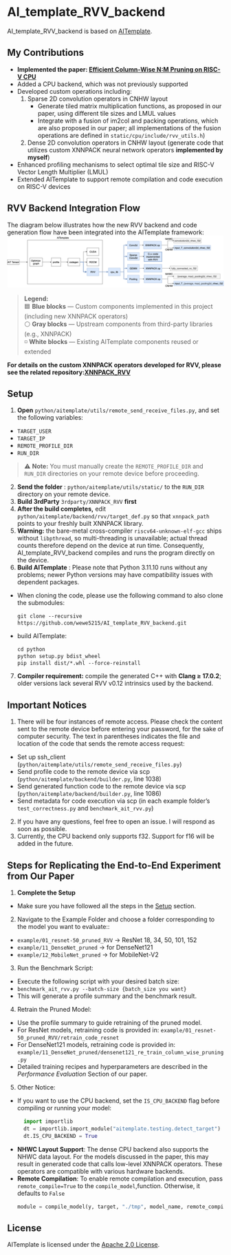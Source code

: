 # AI_template_RVV_backend
AI_template_RVV_backend is based on [AITemplate](https://github.com/facebookincubator/AITemplate).
## My Contributions
- **Implemented the paper: [Efficient Column-Wise N:M Pruning on RISC-V CPU](https://arxiv.org/abs/2507.17301)**
- Added a CPU backend, which was not previously supported
- Developed custom operations including:
  1. Sparse 2D convolution operators in CNHW layout
      - Generate tiled matrix multiplication functions, as proposed in our paper, using different tile sizes and LMUL values
      - Integrate with a fusion of im2col and packing operations, which are also proposed in our paper; all implementations of the fusion operations are defined in `static/cpu/include/rvv_utils.h`)
  2. Dense 2D convolution operators in CNHW layout (generate code that utilizes custom XNNPACK neural network operators **implemented by myself**)
- Enhanced profiling mechanisms to select optimal tile size and RISC-V Vector Length Multiplier (LMUL)
- Extended AITemplate to support remote compilation and code execution on RISC-V devices
## RVV Backend Integration Flow
The diagram below illustrates how the new RVV backend and code generation flow have been integrated into the AITemplate framework:
![RVV Backend Flow](RVV_backend.png)
> **Legend:**  
> 🟦 **Blue blocks** — Custom components implemented in this project (including new XNNPACK operators)  
> ⚪️ **Gray blocks** — Upstream components from third-party libraries (e.g., XNNPACK)  
> ◽️ **White blocks** — Existing AITemplate components reused or extended

**For details on the custom XNNPACK operators developed for RVV, please see the related repository:[XNNPACK_RVV](https://github.com/wewe5215/XNNPACK_RVV)**
## Setup
1. **Open** `python/aitemplate/utils/remote_send_receive_files.py`, and set the following variables: 
  - `TARGET_USER`
  - `TARGET_IP`
  - `REMOTE_PROFILE_DIR`
  - `RUN_DIR` 
  > ⚠️ **Note:** You must manually create the `REMOTE_PROFILE_DIR` and `RUN_DIR` directories on your remote device before proceeding.
2. **Send the folder** : `python/aitemplate/utils/static/` to the `RUN_DIR` directory on your remote device.
3. **Build 3rdParty** `3rdparty/XNNPACK_RVV` **first**
4. **After the build completes,** edit `python/aitemplate/backend/rvv/target_def.py` so that `xnnpack_path` points to your freshly built XNNPACK library.
5. **Warning:** the bare-metal cross-compiler `riscv64-unknown-elf-gcc` ships without `libpthread`, so multi-threading is unavailable; actual thread counts therefore depend on the device at run time. Consequently, AI_template_RVV_backend compiles and runs the program directly on the device.
6. **Build AITemplate** : Please note that Python 3.11.10 runs without any problems; newer Python versions may have compatibility issues with dependent packages.
  - When cloning the code, please use the following command to also clone the submodules:
    ```
    git clone --recursive https://github.com/wewe5215/AI_template_RVV_backend.git
    ```
  - build AITemplate:
    ```
    cd python
    python setup.py bdist_wheel
    pip install dist/*.whl --force-reinstall
    ```
7. **Compiler requirement:** compile the generated C++ with **Clang ≥ 17.0.2**; older versions lack several RVV v0.12 intrinsics used by the backend.

## Important Notices
1. There will be four instances of remote access. Please check the content sent to the remote device before entering your password, for the sake of computer security. The text in parentheses indicates the file and location of the code that sends the remote access request:
  - Set up ssh_client (`python/aitemplate/utils/remote_send_receive_files.py`)
  - Send profile code to the remote device via scp (`python/aitemplate/backend/builder.py`, line 1038)
  - Send generated function code to the remote device via scp (`python/aitemplate/backend/builder.py`, line 1086)
  - Send metadata for code execution via scp (in each example folder’s `test_correctness.py` and `benchmark_ait_rvv.py`)
2. If you have any questions, feel free to open an issue. I will respond as soon as possible.
3. Currently, the CPU backend only supports f32. Support for f16 will be added in the future.

## Steps for Replicating the End-to-End Experiment from Our Paper
1. **Complete the Setup**
  - Make sure you have followed all the steps in the [Setup](#setup) section.
2. Navigate to the Example Folder and choose a folder corresponding to the model you want to evaluate::
  - `example/01_resnet-50_pruned_RVV` -> ResNet 18, 34, 50, 101, 152
  - `example/11_DenseNet_pruned` -> for DenseNet121
  - `example/12_MobileNet_pruned` -> for MobileNet-V2
3. Run the Benchmark Script: 
  - Execute the following script with your desired batch size:
  - `benchmark_ait_rvv.py --batch-size {batch_size you want}`
  - This will generate a profile summary and the benchmark result.
4. Retrain the Pruned Model:
  - Use the profile summary to guide retraining of the pruned model.
  - For ResNet models, retraining code is provided in: `example/01_resnet-50_pruned_RVV/retrain_code_resnet`
  - For DenseNet121 models, retraining code is provided in: `example/11_DenseNet_pruned/densenet121_re_train_column_wise_pruning.py`
  - Detailed training recipes and hyperparameters are described in the *Performance Evaluation* Section of our paper.
5. Other Notice: 
  - If you want to use the CPU backend, set the `IS_CPU_BACKEND` flag before compiling or running your model:
    ```python
      import importlib
      dt = importlib.import_module("aitemplate.testing.detect_target")
      dt.IS_CPU_BACKEND = True
    ```
  - **NHWC Layout Support**: The dense CPU backend also supports the NHWC data layout. For the models discussed in the paper, this may result in generated code that calls low-level XNNPACK operators. These operators are compatible with various hardware backends.
  - **Remote Compilation**: To enable remote compilation and execution, pass `remote_compile=True` to the `compile_model`,function. Otherwise, it defaults to `False`
    ```python
    module = compile_model(y, target, "./tmp", model_name, remote_compile=True)
    ```

## License

AITemplate is licensed under the [Apache 2.0 License](https://github.com/facebookincubator/AITemplate/blob/main/LICENSE).
